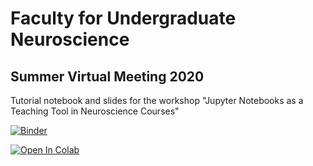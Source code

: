 # Faculty for Undergraduate Neuroscience
## Summer Virtual Meeting 2020

Tutorial notebook and slides for the workshop "Jupyter Notebooks as a Teaching Tool in Neuroscience Courses"

[![Binder](https://mybinder.org/badge_logo.svg)](https://mybinder.org/v2/gh/ajuavinett/FUN_SVM_2020.git/master?filepath=Tutorial.ipynb)

[![Open In Colab](https://colab.research.google.com/assets/colab-badge.svg)](http://colab.research.google.com/github/ajuavinett/FUN_SVM_2020/Tutorial.ipynb)


